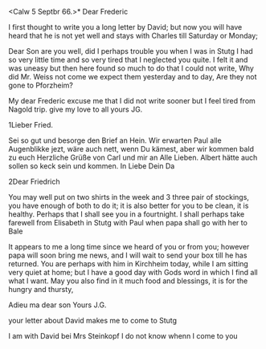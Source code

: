  <Calw 5 Septbr 66.>*
Dear Frederic

I first thought to write you a long letter by David; but now you will have heard that he is not yet well and stays with Charles till Saturday or Monday;

Dear Son are you well, did I perhaps trouble you when I was in Stutg I had so very little time and so very tired that I neglected you quite. I felt it and was uneasy but then here found so much to do that I could not write, Why did Mr. Weiss not come we expect them yesterday and to day, Are they not gone to Pforzheim?

My dear Frederic excuse me that I did not write sooner but I feel tired from Nagold trip. give my love to all
 yours JG.


1Lieber Fried.

Sei so gut und besorge den Brief an Hein. Wir erwarten Paul alle Augenblikke jezt, wäre auch nett, wenn Du kämest, aber wir kommen bald zu euch Herzliche Grüße von Carl und mir an Alle Lieben. Albert hätte auch sollen so keck sein und kommen.
 In Liebe Dein Da


2Dear Friedrich

You may well put on two shirts in the week and 3 three pair of stockings, you have enough of both to do it; it is also better for you to be clean, it is healthy. Perhaps that I shall see you in a fourtnight. I shall perhaps take farewell from Elisabeth in Stutg with Paul when papa shall go with her to Bale

It appears to me a long time since we heard of you or from you; however papa will soon bring me news, and I will wait to send your box till he has returned. You are perhaps with him in Kirchheim today, while I am sitting very quiet at home; but I have a good day with Gods word in which I find all what I want. May you also find in it much food and blessings, it is for the hungry and thursty,

 Adieu ma dear son Yours J.G.

your letter about David makes me to come to Stutg

I am with David bei Mrs Steinkopf I do not know whenn I come to you 
